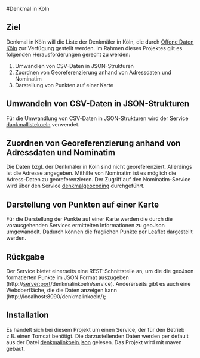 #Denkmal in Köln

## Ziel

Denkmal in Köln will die Liste der Denkmäler in Köln, die durch [Offene Daten Köln](http://www.offenedaten-koeln.de/) zur Verfügung gestellt werden. Im Rahmen dieses Projektes gilt es folgenden Herausforderungen gerecht zu werden:

1. Umwandlen von CSV-Daten in JSON-Strukturen
2. Zuordnen von Georeferenzierung anhand von Adressdaten und Nominatim
3. Darstellung von Punkten auf einer Karte

## Umwandeln von CSV-Daten in JSON-Strukturen

Für die Umwandlung von CSV-Daten in JSON-Strukturen wird der Service [dankmallistekoeln](https://github.com/weberius/denkmallistekoeln) verwendet. 

## Zuordnen von Georeferenzierung anhand von Adressdaten und Nominatim

Die Daten bzgl. der Denkmäler in Köln sind nicht georeferenziert. Allerdings ist die Adresse angegeben. Mithilfe von Nominatim ist es möglich die Adress-Daten zu georeferenzieren. Der Zugriff auf den Nominatim-Service wird über den Service [denkmalgeocoding](https://github.com/weberius/denkmalgeocoding) durchgeführt.

## Darstellung von Punkten auf einer Karte

Für die Darstellung der Punkte auf einer Karte werden die durch die vorausgehenden Services ermittelten Informationen zu geoJson umgewandelt. Dadurch können die fraglichen Punkte per [Leaflet](http://leafletjs.com/) dargestellt werden.

## Rückgabe

Der Service bietet einerseits eine REST-Schnittstelle an, um die die geoJson formatierten Punkte im JSON Format auszugeben (http://<server:port>/denkmalinkoeln/service). Andererseits gibt es auch eine Weboberfläche, die die Daten anzeigen kann (http://localhost:8090/denkmalinkoeln/);


## Installation 

Es handelt sich bei diesem Projekt um einen Service, der für den Betrieb z.B. einen Tomcat benötigt. Die darzustellenden Daten werden per default aus der Datei [denkmalinkoeln.json](https://github.com/weberius/denkmalinkoeln/blob/master/src/main/resources/denkmalinkoeln.json) gelesen. Das Projekt wird mit maven gebaut.